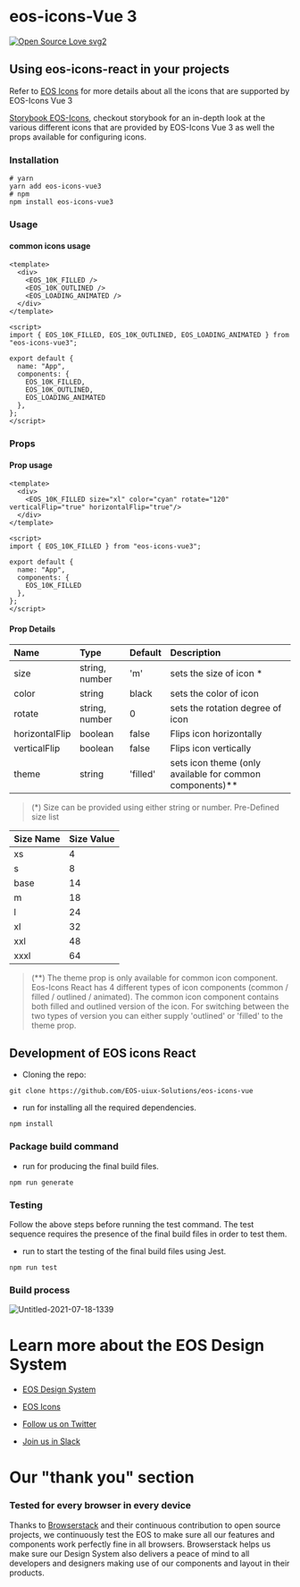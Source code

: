 # eos-icons-Vue 3
[![Open Source Love svg2](https://badges.frapsoft.com/os/v2/open-source.svg?v=103)](https://github.com/ellerbrock/open-source-badges/)
<!-- [![NPM Package](https://img.shields.io/npm/v/eos-icons-react.svg)](https://www.npmjs.com/package/eos-icons-react) 
[![NPM Downloads](https://img.shields.io/npm/dm/eos-icons-react.svg)](https://www.npmjs.com/package/eos-icons-react) -->

## Using eos-icons-react in your projects
Refer to [EOS Icons](https://eos-icons.com/) for more details about all the icons that are supported by EOS-Icons Vue 3

[Storybook EOS-Icons](https://storybook.eos-icons.com/), checkout storybook for an in-depth look at the various different icons that are provided by EOS-Icons Vue 3 as well the props available for configuring icons.

### Installation
```
# yarn
yarn add eos-icons-vue3
# npm
npm install eos-icons-vue3
```

### Usage
#### common icons usage

```vue
<template>
  <div>
    <EOS_10K_FILLED />
    <EOS_10K_OUTLINED />
    <EOS_LOADING_ANIMATED />
  </div>
</template>

<script>
import { EOS_10K_FILLED, EOS_10K_OUTLINED, EOS_LOADING_ANIMATED } from "eos-icons-vue3";

export default {
  name: "App",
  components: {
    EOS_10K_FILLED,
    EOS_10K_OUTLINED,
    EOS_LOADING_ANIMATED
  },
};
</script>
```
### Props
#### Prop usage
```vue
<template>
  <div>
    <EOS_10K_FILLED size="xl" color="cyan" rotate="120" verticalFlip="true" horizontalFlip="true"/>
  </div>
</template>

<script>
import { EOS_10K_FILLED } from "eos-icons-vue3";

export default {
  name: "App",
  components: {
    EOS_10K_FILLED
  },
};
</script>
```

#### Prop Details
| Name | Type | Default | Description |
|:-----|:-----|:--------|:------------|
| size | string, number | 'm' | sets the size of icon * |
| color | string | black | sets the color of icon |
| rotate | string, number | 0 | sets the rotation degree of icon |
| horizontalFlip | boolean | false | Flips icon horizontally |
| verticalFlip | boolean | false | Flips icon vertically |
| theme | string | 'filled' | sets icon theme (only available for common components)** |

> (*) Size can be provided using either string or number. Pre-Defined size list

| Size Name | Size Value |
|:-----|:-----|
| xs | 4 |
| s | 8 |
| base | 14 |
| m | 18 |
| l | 24 |
| xl | 32 |
| xxl | 48 |
| xxxl | 64 |

> (**) The theme prop is only available for common icon component. Eos-Icons React has 4 different types of icon components (common / filled / outlined / animated). The common icon component contains both filled and outlined version of the icon. For switching between the two types of version you can either supply 'outlined' or 'filled' to the theme prop. 

## Development of EOS icons React
- Cloning the repo: 
```
git clone https://github.com/EOS-uiux-Solutions/eos-icons-vue
```

- run for installing all the required dependencies.
```
npm install
```

### Package build command
- run for producing the final build files.
```
npm run generate
```

### Testing
Follow the above steps before running the test command. The test sequence requires the presence of the final build files in order to test them.

- run to start the testing of the final build files using Jest.
```
npm run test
```

### Build process
![Untitled-2021-07-18-1339](https://user-images.githubusercontent.com/54861487/126060393-13098cd1-e7aa-4fb7-8634-b15e3369f7ff.png)

# Learn more about the EOS Design System

- [EOS Design System](https://www.eosdesignsystem.com/)

- [EOS Icons](https://eos-icons.com/)

- [Follow us on Twitter](https://twitter.com/eosdesignsystem)

- [Join us in Slack](https://slack.eosdesignsystem.com)

# Our "thank you" section

### Tested for every browser in every device

Thanks to [Browserstack](https://www.browserstack.com) and their continuous contribution to open source projects, we continuously test the EOS to make sure all our features and components work perfectly fine in all browsers.
Browserstack helps us make sure our Design System also delivers a peace of mind to all developers and designers making use of our components and layout in their products.

